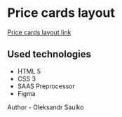 # Price cards layout

[Price cards layout link](https://sagvel.github.io/price-cards-layout/)

## Used technologies

- HTML 5
- CSS 3
- SAAS Preprocessor
- Figma

Author - Oleksandr Saulko

